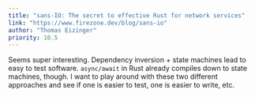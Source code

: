```yaml
---
title: "sans-IO: The secret to effective Rust for network services"
link: "https://www.firezone.dev/blog/sans-io"
author: "Thomas Eizinger"
priority: 10.5
---
```


Seems super interesting. Dependency inversion + state machines lead to easy to test software.
`async/await` in Rust already compiles down to state machines, though.
I want to play around with these two different approaches and see if one is easier to test,
one is easier to write, etc.

